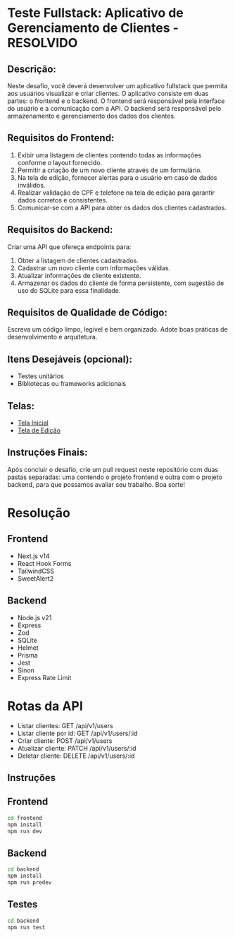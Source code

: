 # Teste Fullstack: Aplicativo de Gerenciamento de Clientes - RESOLVIDO

## Descrição:

Neste desafio, você deverá desenvolver um aplicativo fullstack que permita aos usuários visualizar e criar clientes. O aplicativo consiste em duas partes: o frontend e o backend. O frontend será responsável pela interface do usuário e a comunicação com a API. O backend será responsável pelo armazenamento e gerenciamento dos dados dos clientes.

## Requisitos do Frontend:

1. Exibir uma listagem de clientes contendo todas as informações conforme o layout fornecido.
2. Permitir a criação de um novo cliente através de um formulário.
3. Na tela de edição, fornecer alertas para o usuário em caso de dados inválidos.
4. Realizar validação de CPF e telefone na tela de edição para garantir dados corretos e consistentes.
5. Comunicar-se com a API para obter os dados dos clientes cadastrados.

## Requisitos do Backend:

Criar uma API que ofereça endpoints para:

1. Obter a listagem de clientes cadastrados.
2. Cadastrar um novo cliente com informações válidas.
3. Atualizar informações de cliente existente.
4. Armazenar os dados do cliente de forma persistente, com sugestão de uso do SQLite para essa finalidade.

## Requisitos de Qualidade de Código:

Escreva um código limpo, legível e bem organizado.
Adote boas práticas de desenvolvimento e arquitetura.

## Itens Desejáveis (opcional):

- Testes unitários
- Bibliotecas ou frameworks adicionais

## Telas:

- [Tela Inicial](https://test-frontend-uolpp.web.app/assets/images/tela-inicial.jpg)
- [Tela de Edição](https://test-frontend-uolpp.web.app/assets/images/tela-edicao.jpg)

## Instruções Finais:

Após concluir o desafio, crie um pull request neste repositório com duas pastas separadas: uma contendo o projeto frontend e outra com o projeto backend, para que possamos avaliar seu trabalho. Boa sorte!

# Resolução

## Frontend

- Next.js v14
- React Hook Forms
- TailwindCSS
- SweetAlert2

## Backend

- Node.js v21
- Express
- Zod
- SQLite
- Helmet
- Prisma
- Jest
- Sinon
- Express Rate Limit

# Rotas da API

- Listar clientes: GET /api/v1/users
- Listar cliente por id: GET /api/v1/users/:id
- Criar cliente: POST /api/v1/users
- Atualizar cliente: PATCH /api/v1/users/:id
- Deletar cliente: DELETE /api/v1/users/:id

## Instruções

## Frontend

```bash
cd frontend
npm install
npm run dev
```

## Backend

```bash
cd backend
npm install
npm run predev
```

## Testes

```bash
cd backend
npm run test
```

